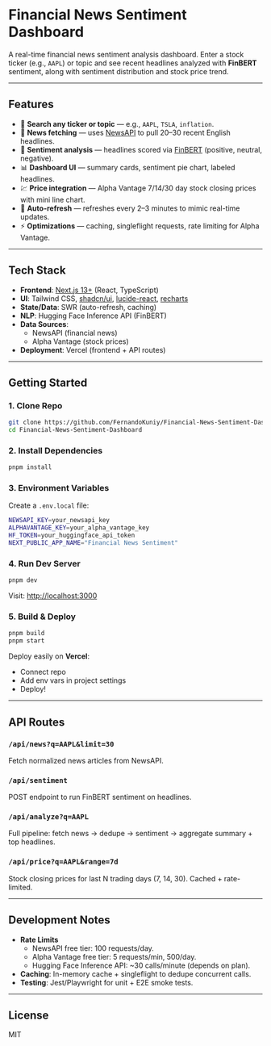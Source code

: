 # Financial News Sentiment Dashboard

A real-time financial news sentiment analysis dashboard. Enter a stock ticker (e.g., `AAPL`) or topic and see recent headlines analyzed with **FinBERT** sentiment, along with sentiment distribution and stock price trend.

---

## Features

* 🔎 **Search any ticker or topic** — e.g., `AAPL`, `TSLA`, `inflation`.
* 📰 **News fetching** — uses [NewsAPI](https://newsapi.org/) to pull 20–30 recent English headlines.
* 🤖 **Sentiment analysis** — headlines scored via [FinBERT](https://huggingface.co/ProsusAI/finbert) (positive, neutral, negative).
* 📊 **Dashboard UI** — summary cards, sentiment pie chart, labeled headlines.
* 💹 **Price integration** — Alpha Vantage 7/14/30 day stock closing prices with mini line chart.
* 🔄 **Auto-refresh** — refreshes every 2–3 minutes to mimic real-time updates.
* ⚡ **Optimizations** — caching, singleflight requests, rate limiting for Alpha Vantage.

---

## Tech Stack

* **Frontend**: [Next.js 13+](https://nextjs.org/) (React, TypeScript)
* **UI**: Tailwind CSS, [shadcn/ui](https://ui.shadcn.com/), [lucide-react](https://lucide.dev/), [recharts](https://recharts.org/)
* **State/Data**: SWR (auto-refresh, caching)
* **NLP**: Hugging Face Inference API (FinBERT)
* **Data Sources**:
  * NewsAPI (financial news)
  * Alpha Vantage (stock prices)
* **Deployment**: Vercel (frontend + API routes)

---

## Getting Started

### 1. Clone Repo

```bash
git clone https://github.com/FernandoKuniy/Financial-News-Sentiment-Dashboard.git
cd Financial-News-Sentiment-Dashboard
```

### 2. Install Dependencies

```bash
pnpm install
```

### 3. Environment Variables

Create a `.env.local` file:

```bash
NEWSAPI_KEY=your_newsapi_key
ALPHAVANTAGE_KEY=your_alpha_vantage_key
HF_TOKEN=your_huggingface_api_token
NEXT_PUBLIC_APP_NAME="Financial News Sentiment"
```

### 4. Run Dev Server

```bash
pnpm dev
```

Visit: [http://localhost:3000](http://localhost:3000)

### 5. Build & Deploy

```bash
pnpm build
pnpm start
```

Deploy easily on **Vercel**:

* Connect repo
* Add env vars in project settings
* Deploy!

---

## API Routes

### `/api/news?q=AAPL&limit=30`

Fetch normalized news articles from NewsAPI.

### `/api/sentiment`

POST endpoint to run FinBERT sentiment on headlines.

### `/api/analyze?q=AAPL`

Full pipeline: fetch news → dedupe → sentiment → aggregate summary + top headlines.

### `/api/price?q=AAPL&range=7d`

Stock closing prices for last N trading days (7, 14, 30). Cached + rate-limited.

---

## Development Notes

* **Rate Limits**
  * NewsAPI free tier: 100 requests/day.
  * Alpha Vantage free tier: 5 requests/min, 500/day.
  * Hugging Face Inference API: ~30 calls/minute (depends on plan).
* **Caching**: In-memory cache + singleflight to dedupe concurrent calls.
* **Testing**: Jest/Playwright for unit + E2E smoke tests.

---

## License

MIT
